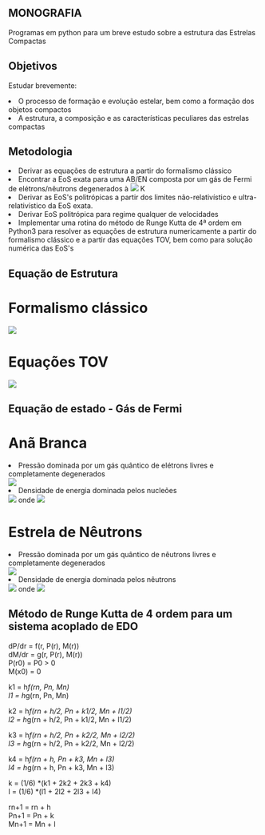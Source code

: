## MONOGRAFIA 
Programas em python para um breve estudo sobre a estrutura das Estrelas Compactas


## Objetivos
Estudar brevemente:
<li> O processo de formação e evolução estelar, bem como a formação dos objetos compactos </li>
<li> A estrutura, a composição e as características peculiares das estrelas compactas </li>


## Metodologia
<li> Derivar as equações de estrutura a partir do formalismo clássico</li>
<li> Encontrar a EoS exata para uma AB/EN composta por um gás de Fermi de elétrons/nêutrons degenerados  à <img src="https://render.githubusercontent.com/render/math?math=T = 0"> K</li>
<li> Derivar as EoS's politrópicas a partir dos limites não-relativístico e ultra-relativístico da EoS exata.</li>
<li> Derivar EoS politrópica para regime qualquer de velocidades</li>
<li> Implementar uma rotina do método de Runge Kutta de 4ª ordem em Python3 para resolver as equações de estrutura numericamente a partir do formalismo clássico e a partir das equações TOV, bem como para solução numérica das EoS's</li>


## Equação de Estrutura
<h1>Formalismo clássico</h1>
<img src="https://render.githubusercontent.com/render/math?math=\frac{dp(r)}{dr}=-\frac{G\epsilon(r)M(r)}{c^2 r^2}\\ \frac{dM(r)}{dr} = \frac{4\pi r^2\epsilon(r)}{c^2}">

<h1>Equações TOV</h1>
<img src="https://render.githubusercontent.com/render/math?math=\frac{dp(r)}{dr}= -  \frac{GM(r)\epsilon(r)}{c^2r^2}\Big[1+\frac{p(r)}{\epsilon(r)}\Big]\Big[1+\frac{4\pi r^3p(r)}{M(r)c^2}\Big]\Big[{1-\frac{2GM(r)}{c^2r}}\Big]^{-1}">




## Equação de estado - Gás de Fermi
<h1>Anã Branca</h1>
<li>Pressão dominada por um gás quântico de elétrons livres e completamente degenerados</li>
<img src="https://render.githubusercontent.com/render/math?math=p(k_F) = \frac{\epsilon_0}{24}\Big[(2x^3 - 3x)\sqrt{(1 + x^2)} + 3senh^{-1}(x)\Big]">
<li>Densidade de energia dominada pelos nucleões</li>
<img src="https://render.githubusercontent.com/render/math?math=\epsilon(k)_{N} = x^3\frac{m_e^3m_{N}c^5}{3\pi^2\hbar^3}\Big(\frac {A}{Z}\Big)">
onde <img src="https://render.githubusercontent.com/render/math?math=\epsilon_0 = \frac{m_e^4c^5}{\pi^2\hbar^3}">


<h1>Estrela de Nêutrons</h1>
<li>Pressão dominada por um gás quântico de nêutrons livres e completamente degenerados</li>
<img src="https://render.githubusercontent.com/render/math?math=p(k_F) = \frac{\epsilon_0}{24}\Big[(2x^3 - 3x)\sqrt{(1 + x^2)} + 3senh^{-1}(x)\Big]">
<li>Densidade de energia dominada pelos nêutrons</li>
<img src="https://render.githubusercontent.com/render/math?math=\epsilon(k)_{N} = x^3\frac{m_e^3m_{N}c^5}{3\pi^2\hbar^3}\Big(\frac {A}{Z}\Big)">
onde <img src="https://render.githubusercontent.com/render/math?math=\epsilon_0 = \frac{m_N^4c^5}{\pi^2\hbar^3}">



## Método de Runge Kutta de 4 ordem para um sistema acoplado de EDO 

dP/dr = f(r, P(r), M(r)) <br/>
dM/dr = g(r, P(r), M(r)) <br/>
P(r0) = P0 > 0 <br/>
M(x0) = 0 <br/>

k1 = h*f(rn, Pn, Mn) <br/>
l1 = h*g(rn, Pn, Mn) <br/>

k2 = h*f(rn + h/2, Pn + k1/2, Mn + l1/2) <br/>
l2 = h*g(rn + h/2, Pn + k1/2, Mn + l1/2) <br/>

k3 = h*f(rn + h/2, Pn + k2/2, Mn + l2/2) <br/>
l3 = h*g(rn + h/2, Pn + k2/2, Mn + l2/2) <br/>

k4 = h*f(rn + h, Pn + k3, Mn + l3) <br/>
l4 = h*g(rn + h, Pn + k3, Mn + l3) <br/>

k = (1/6) *(k1 + 2k2 + 2k3 + k4) <br/>
l = (1/6) *(l1 + 2l2 + 2l3 + l4) <br/>

rn+1 = rn + h <br/>
Pn+1 = Pn + k <br/>
Mn+1 = Mn + l <br/>
<br/><br/>
